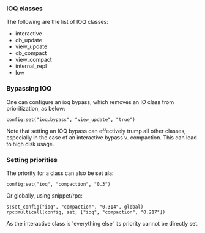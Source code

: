 ### IOQ classes
The following are the list of IOQ classes:

* interactive
* db_update
* view_update
* db_compact
* view_compact
* internal_repl
* low


### Bypassing IOQ
One can configure an ioq bypass, which removes an IO class from prioritization,
as below:

    config:set("ioq.bypass", "view_update", "true")

Note that setting an IOQ bypass can effectively trump all other classes,
especially in the case of an interactive bypass v. compaction. This can lead
to high disk usage.

### Setting priorities
The priority for a class can also be set ala:

    config:set("ioq", "compaction", "0.3")

Or globally, using snippet/rpc:

    s:set_config("ioq", "compaction", "0.314", global)
    rpc:multicall(config, set, ["ioq", "compaction", "0.217"])

As the interactive class is 'everything else' its priority cannot be directly
set.
